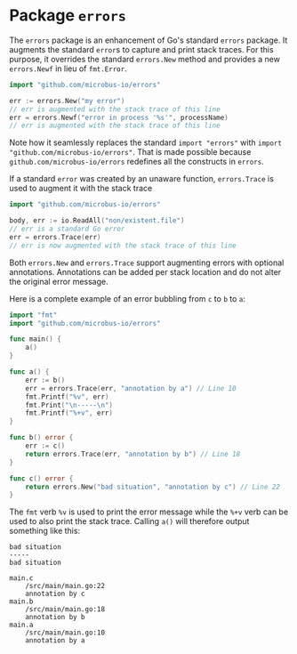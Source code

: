 # Package `errors`

The `errors` package is an enhancement of Go's standard `errors` package. It augments the standard `error`s to capture and print stack traces. For this purpose, it overrides the standard `errors.New` method and provides a new `errors.Newf` in lieu of `fmt.Error`.

```go
import "github.com/microbus-io/errors"

err := errors.New("my error")
// err is augmented with the stack trace of this line
err = errors.Newf("error in process '%s'", processName)
// err is augmented with the stack trace of this line
```

Note how it seamlessly replaces the standard `import "errors"` with `import "github.com/microbus-io/errors"`. That is made possible because `github.com/microbus-io/errors` redefines all the constructs in `errors`.

If a standard `error` was created by an unaware function, `errors.Trace` is used to augment it with the stack trace

```go
import "github.com/microbus-io/errors"

body, err := io.ReadAll("non/existent.file")
// err is a standard Go error
err = errors.Trace(err)
// err is now augmented with the stack trace of this line
```

Both `errors.New` and `errors.Trace` support augmenting errors with optional annotations. Annotations can be added per stack location and do not alter the original error message.

Here is a complete example of an error bubbling from `c` to `b` to `a`:

```go
import "fmt"
import "github.com/microbus-io/errors"

func main() {
	a()
}

func a() {
	err := b()
	err = errors.Trace(err, "annotation by a") // Line 10
	fmt.Printf("%v", err)
	fmt.Print("\n-----\n")
	fmt.Printf("%+v", err)
}

func b() error {
	err := c()
	return errors.Trace(err, "annotation by b") // Line 18
}

func c() error {
	return errors.New("bad situation", "annotation by c") // Line 22
}
```

The `fmt` verb `%v` is used to print the error message while the `%+v` verb can be used to also print the stack trace. Calling `a()` will therefore output something like this:

```
bad situation
-----
bad situation

main.c
	/src/main/main.go:22
	annotation by c
main.b
	/src/main/main.go:18
	annotation by b
main.a
	/src/main/main.go:10
	annotation by a
```